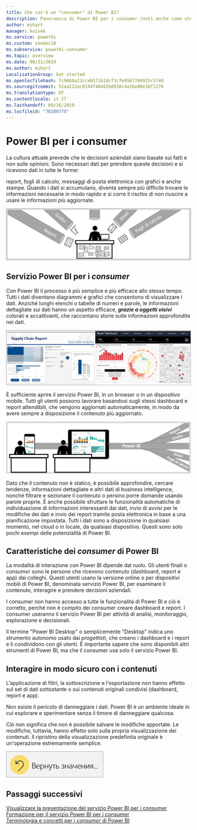 ```yaml
---
title: Che cos'è un "consumer" di Power BI?
description: Panoramica di Power BI per i consumer (noti anche come utenti finali o utenti aziendali).
author: mihart
manager: kvivek
ms.service: powerbi
ms.custom: seodec18
ms.subservice: powerbi-consumer
ms.topic: overview
ms.date: 08/21/2019
ms.author: mihart
LocalizationGroup: Get started
ms.openlocfilehash: 7c96b8a21cceb571b1dcf3cfe9567760915c5740
ms.sourcegitcommit: 52aa112ac9194f4bb62b0910c4a1be80e1bf1276
ms.translationtype: HT
ms.contentlocale: it-IT
ms.lasthandoff: 09/16/2019
ms.locfileid: "70200778"
---
```

# <a name="power-bi-for-consumers"></a>Power BI per i consumer

La cultura attuale prevede che le decisioni aziendali siano basate sui fatti e non sulle opinioni. Sono necessari dati per prendere queste decisioni e si ricevono dati in tutte le forme:     
 
report, fogli di calcolo, messaggi di posta elettronica con grafici e anche stampe. Quando i dati si accumulano, diventa sempre più difficile trovare le informazioni necessarie in modo rapido e si corre il rischio di non riuscire a usare le informazioni più aggiornate.  
 
![Dashboard di Power BI](media/end-user-consumer/power-bi-consumer-pipes.png)

## <a name="the-power-bi-service-for-consumers"></a>Servizio Power BI per i *consumer*

Con Power BI il processo è più semplice e più efficace allo stesso tempo. Tutti i dati diventano diagrammi e grafici che consentono di visualizzare i dati. Anziché lunghi elenchi o tabelle di numeri e parole, le informazioni dettagliate sui dati hanno un aspetto efficace, ***grazie a oggetti visivi*** colorati e accattivanti, che raccontano storie sulle informazioni approfondite nei dati. 

![Dashboard di Power BI](media/end-user-consumer/power-bi-consumer-examples.png)
 
È sufficiente aprire il servizio Power BI, in un browser o in un dispositivo mobile. Tutti gli utenti possono lavorare basandosi sugli stessi dashboard e report attendibili, che vengono aggiornati automaticamente, in modo da avere sempre a disposizione il contenuto più aggiornato.   

![Dashboard di Power BI](media/end-user-consumer/power-bi-funnel.png)

Dato che il contenuto non è statico, è possibile approfondire, cercare tendenze, informazioni dettagliate e altri dati di business intelligence, nonché filtrare e sezionare il contenuto o persino porre domande usando parole proprie. È anche possibile sfruttare le funzionalità automatiche di individuazione di informazioni interessanti dai dati, invio di avvisi per le modifiche dei dati e invio dei report tramite posta elettronica in base a una pianificazione impostata. Tutti i dati sono a disposizione in qualsiasi momento, nel cloud o in locale, da qualsiasi dispositivo. Questi sono solo pochi esempi delle potenzialità di Power BI. 

## <a name="am-i-a-power-bi-consumer"></a>Caratteristiche dei *consumer* di Power BI

La modalità di interazione con Power BI dipende dal ruolo. Gli utenti finali o *consumer* sono le persone che ricevono contenuto (dashboard, report e app) dai colleghi. Questi utenti usano la versione online o per dispositivi mobili di Power BI, denominata servizio Power BI, per esaminare il contenuto, interagire e prendere decisioni aziendali. 
   
I consumer non hanno accesso a tutte le funzionalità di Power BI e ciò è corretto, perché non è compito dei consumer creare dashboard e report. I consumer useranno il servizio Power BI per attività di analisi, monitoraggio, esplorazione e decisionali. 

Il termine "Power BI Desktop" o semplicemente "Desktop" indica uno strumento autonomo usato dai *progettisti*, che creano i dashboard e i report e li condividono con gli utenti.  È importante sapere che sono disponibili altri strumenti di Power BI, ma che il consumer usa solo il servizio Power BI. 


## <a name="safely-interact-with-content"></a>Interagire in modo sicuro con i contenuti 
L'applicazione di filtri, la sottoscrizione e l'esportazione non hanno effetto sul set di dati sottostante o sui contenuti originali condivisi (dashboard, report e app).  

Non esiste il pericolo di danneggiare i dati.  Power BI è un ambiente ideale in cui esplorare e sperimentare senza il timore di danneggiare qualcosa.  
 
Ciò non significa che non è possibile salvare le modifiche apportate. Le modifiche, tuttavia, hanno effetto solo sulla propria visualizzazione dei contenuti. Il ripristino della visualizzazione predefinita originale è un'operazione estremamente semplice.  

![Dashboard di Power BI](media/end-user-consumer/power-bi-reset.png)


## <a name="next-steps"></a>Passaggi successivi

[Visualizzare la presentazione del servizio Power BI per i consumer](end-user-reading-view.md)    
[Formazione per il servizio Power BI per i consumer](https://docs.microsoft.com/en-us/learn/paths/consume-data-with-power-bi/)    
[Terminologia e concetti per i *consumer* di Power BI](end-user-basic-concepts.md)    

